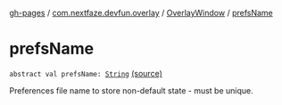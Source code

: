 [gh-pages](../../index.md) / [com.nextfaze.devfun.overlay](../index.md) / [OverlayWindow](index.md) / [prefsName](./prefs-name.md)

# prefsName

`abstract val prefsName: `[`String`](https://kotlinlang.org/api/latest/jvm/stdlib/kotlin/-string/index.html) [(source)](https://github.com/NextFaze/dev-fun/tree/master/devfun/src/main/java/com/nextfaze/devfun/overlay/OverlayWindow.kt#L64)

Preferences file name to store non-default state - must be unique.

